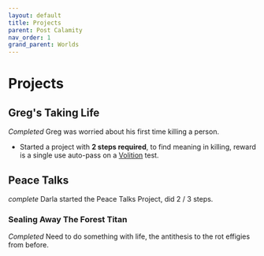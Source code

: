 ```yaml
---
layout: default
title: Projects
parent: Post Calamity
nav_order: 1
grand_parent: Worlds
---
```


# Projects

## Greg's Taking Life

_Completed_
Greg was worried about his first time killing a person.

- Started a project with **2 steps required**, to find meaning in killing, reward is a single use auto-pass on a [Volition](../../Core/Spirit#Volition) test.

## Peace Talks

_complete_
Darla started the Peace Talks Project, did 2 / 3 steps.

### Sealing Away The Forest Titan

_Completed_
Need to do something with life, the antithesis to the rot effigies from before.
